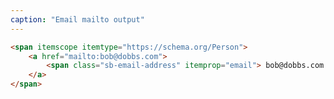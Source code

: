 ```yaml
---
caption: "Email mailto output"
---
```


<!-- markdownlint-disable MD041 -->
<!-- dprint-ignore -->

```html
<span itemscope itemtype="https://schema.org/Person">
	<a href="mailto:bob@dobbs.com">
		<span class="sb-email-address" itemprop="email"> bob@dobbs.com </span>
	</a>
</span>
```
